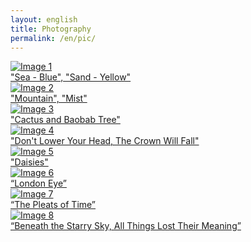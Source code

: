 ```yaml
---
layout: english
title: Photography
permalink: /en/pic/
---
```


<div class="gallery">
  <a href="{{ '/assets/images/001.JPG' | relative_url }}" data-lightbox="gallery" data-title="📍Gulangyu, China<br>
  NIKON D90, 51mm, f/11, 1/800s, ISO 200">
    <img src="{{ '/assets/images/001.JPG' | relative_url }}" alt="Image 1">
    <div class="caption">"Sea - Blue", "Sand - Yellow"</div>
  </a>
  <a href="{{ '/assets/images/002.JPG' | relative_url }}" data-lightbox="gallery" data-title="📍Mali Lengjiu, China<br>
  FUJIFILM, 23mm, f/2, 1/1000s, ISO 400">
    <img src="{{ '/assets/images/002.JPG' | relative_url }}" alt="Image 2">
    <div class="caption">"Mountain", "Mist"</div>
  </a>
  <a href="{{ '/assets/images/003.JPG' | relative_url }}" data-lightbox="gallery" data-title="📍Xiamen Botanical Garden<br>
  NIKON D90, 24mm, f/4.5, 1/2000s, ISO 400">
    <img src="{{ '/assets/images/003.JPG' | relative_url }}" alt="Image 3">
    <div class="caption">"Cactus and Baobab Tree"</div>
  </a>
  <a href="{{ '/assets/images/004.JPG' | relative_url }}" data-lightbox="gallery" data-title="📍Chengdu Line 2<br>
  iPhone 7, 28mm, f/1.8, 1/17s, ISO 64">
    <img src="{{ '/assets/images/004.JPG' | relative_url }}" alt="Image 4">
    <div class="caption">"Don't Lower Your Head, The Crown Will Fall"</div>
  </a>
  <a href="{{ '/assets/images/005.JPG' | relative_url }}" data-lightbox="gallery" data-title="📍Issaquah, USA<br>
  FUJIFILM, 23mm, f/5.6, 1/2000s, ISO 640">
    <img src="{{ '/assets/images/005.JPG' | relative_url }}" alt="Image 5">
    <div class="caption">"Daisies"</div>
  </a>
  <a href="{{ '/assets/images/006.JPG' | relative_url }}" data-lightbox="gallery" data-title="📍London, England<br>
    FUJIFILM X-T4, 33mm, f/2, 1/600s, ISO 320">
      <img src="{{ '/assets/images/006.JPG' | relative_url }}" alt="Image 6">
      <div class="caption">“London Eye”</div>
    </a>
      <a href="{{ '/assets/images/007.JPG' | relative_url }}" data-lightbox="gallery" data-title="📍Antelope Canyon<br>
    FUJIFILM X-T30II, 44mm, f/5, 1/220s, ISO 160">
      <img src="{{ '/assets/images/007.JPG' | relative_url }}" alt="Image 7">
      <div class="caption">“The Pleats of Time”</div>
    </a>
      <a href="{{ '/assets/images/008.JPG' | relative_url }}" data-lightbox="gallery" data-title="📍Arches National Park<br>
    iPhone 16 Pro, 24mm, f/1.78, 10s, ISO 10000">
      <img src="{{ '/assets/images/008.JPG' | relative_url }}" alt="Image 8">
      <div class="caption">“Beneath the Starry Sky, All Things Lost Their Meaning”</div>
    </a>
  <!-- Add more images as needed -->
</div>